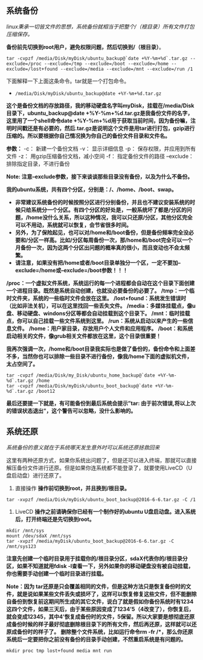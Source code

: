 ## **系统备份**

*linux秉承一切皆文件的思想，系统备份就相当于把整个/（根目录）所有文件打包压缩保存。*

**备份前先切换到root用户，避免权限问题，然后切换到/（根目录）**。

```
tar -cvpzf /media/Disk/myDisk/ubuntu_backup@`date +%Y-%m+%d`.tar.gz --exclude=/proc --exclude=/tmp --exclude=/boot --exclude=/home --exclude=/lost+found --exclude=/media --exclude=/mnt --exclude=/run /1
```

下面解释一下上面这条命令。tar就是一个打包命令。 
* `/media/Disk/myDisk/ubuntu_backup@date +%Y-%m+%d.tar.gz`

**这个是备份文档的存放路径，我的移动硬盘名字叫myDisk，挂载在/media/Disk目录下，ubuntu_backup@date +%Y-%m+%d.tar.gz是我备份文件的名字，这里用了一个shell命令date +%Y-%m+%d用于获取当前时间，因为备份嘛，注明时间戳还是有必要的，然后.tar.gz是说明这个文件是用tar进行打包，gzip进行压缩的。所以要根据你自己情况换为你自己的备份文件目录和文件名。**

**参数：** 
-c： 新建一个备份文档 
-v： 显示详细信息 
-p： 保存权限，并应用到所有文件 
-z： 用gzip压缩备份文档，减小空间 
-f： 指定备份文件的路径 
–exclude： 排除指定目录，不进行备份

**Note: 注意–exclude参数，接下来谈谈那些目录没有备份，以及为什么不备份。**

**我的ubuntu系统，共有四个分区，分别是：/、/home、/boot、swap。**

- **非常建议系统备份的时候按照分区进行分别备份，并且也不建议安装系统的时候只给系统分一个分区。有四个分区的好处是，一般系统坏了都是/分区的问题，/home没什么关系，所以这种情况，我可以只还原/分区，其他分区完全可以不用动，系统就可以恢复，会节省很多时间。**
- **另外，为了保险起见，也可以对/home和/boot备份，但是备份频率完全没必要和/分区一样高。比如/分区每周备份一次，那/home和/boot完全可以一个月备份一次，因为这两个分区出问题的概率真的很小，而且变动也不会太频繁。**
- **请注意，如果没有把/home或者/boot目录单独分一个区，一定不要加–exclude=/home或–exclude=/boot参数！！！**

**/proc：一个虚拟文件系统，系统运行的每一个进程都会自动在这个目录下面创建一个进程目录。既然是系统自动创建，也就没必要备份的必要了。** 
**/tmp：一个临时文件夹，系统的一些临时文件会放在这里。** 
**/lost+found：系统发生错误时（比如非法关机），可以在这里找回一些丢失文件。** 
**/media：多媒体挂载点，像u盘、移动硬盘、windons分区等都会自动挂载到这个目录下。** 
**/mnt：临时挂载点，你可以自己挂载一些文件系统到这里。** 
**/run：系统从启动以来产生的一些信息文件。** 
**/home：用户家目录，存放用户个人文件和应用程序。** 
**/boot：和系统启动相关的文件，像grub相关文件都放在这里，这个目录很重要！**

**我再次强调一次，/home和/boot目录我实际也是做了备份的，备份命令和上面差不多，当然你也可以排除一些目录不进行备份，像我/home下面的虚拟机文件，太占空间了。**

```
tar -cvpzf /media/Disk/my_Disk/ubuntu_home_backup@`date +%Y-%m-%d`.tar.gz /home
tar -cvpzf /media/Disk/myDisk/ubuntu_boot_backup@`date +%Y-%m-%d`.tar.gz /boot12
```

**最后还要提一下就是，有可能备份到最后系统会提示”tar: 由于前次错误,将以上次的错误状态退出”，这个警告可以忽略，没什么影响的。**

## **系统还原**

*系统备份的意义就在于系统哪天发生意外时可以系统还原拯救回来*

这里有两种还原方式，如果你系统出问题了，但是还可以进入终端，那就可以直接解压备份文件进行还原。但是如果你连系统都不能登录了，就要使用LiveCD（U盘启动盘）进行还原了。

1. 直接操作 
   **操作前切换到root，并且换到/根目录。**

```
tar -xvpzf /media/Disk/myDisk/ubuntu_boot_backup@2016-6-6.tar.gz -C /1
```

1. LiveCD 
   **操作之前请确保你已经有一个制作好的ubuntu U盘启动盘。进入系统后，打开终端还是先切换到root。**

```
mkdir /mnt/sys
mount /dev/sdaX /mnt/sys
tar -xvpzf /media/myDisk/ubuntu_boot_backup@2016-6-6.tar.gz -C /mnt/sys123
```

**注意先创建一个临时目录用于挂载你的/根目录分区，sdaX代表你的/根目录分区，如果不知道就用fdisk -l查看一下，另外如果你的移动硬盘没有被自动挂载，你也需要手动创建一个临时目录进行挂载。**

**Note：因为 tar还原是只会覆盖相同的文件，但是这种方法只是恢复备份时的文件，就是说如果某些文件丢失或损坏了，这样可以恢复修复这些文件，但不能删除自备份到恢复前这期间所生成的其它文件，说白了就是假如你备份系统时有1234这四个文件，如果三天后，由于某些原因变成了1234’5（4改变了），你恢复后，就会变成12345，其中4’恢复成备份时的文件，5保留。所以大家要是想彻底还原成备份时候的样子最好彻底删除根目录下的所有文件，然后再还原，这样就可以还原成备份时的样子了。** 
**删除整个文件系统，比如运行命令rm -fr /\*，那么你还原系统后一定要把你之前没有备份的目录手动创建，不然重启系统是有问题的。**

```
mkdir proc tmp lost+found media mnt run
```